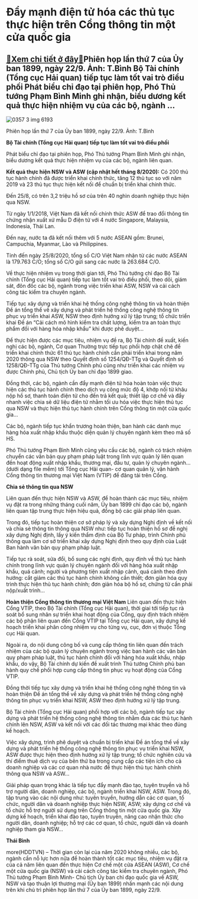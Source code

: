 Đẩy mạnh điện tử hóa các thủ tục thực hiện trên Cổng thông tin một cửa quốc gia
===============================================================================

[:gift:Xem chi tiết ở đây:gift:](https://hddtvn.com/day-manh-dien-tu-hoa-cac-thu-tuc-thuc-hien-tren-cong-thong-tin-mot-cua-quoc-gia/)Phiên họp lần thứ 7 của Ủy ban 1899, ngày 22/9. Ảnh: T.Bình Bộ Tài chính (Tổng cục Hải quan) tiếp tục làm tốt vai trò điều phối Phát biểu chỉ đạo tại phiên họp, Phó Thủ tướng Phạm Bình Minh ghi nhận, biểu dương kết quả thực hiện nhiệm vụ của các bộ, ngành …
-----------------------------------------------------------------------------------------------------------------------------------------------------------------------------------------------------------------------------------------------------------------





![0357 3 img 6193](https://haiquanonline.com.vn/stores/news_dataimages/hoannm/092020/23/16/in_article/0357_3-IMG_6193.jpg?rt=20200924091855 "Phiên họp lần thứ 7 của Ủy ban 1899, ngày  22/9. 	Ảnh: T.Bình")


Phiên họp lần thứ 7 của Ủy ban 1899, ngày 22/9. Ảnh: T.Bình



**Bộ Tài chính (Tổng cục Hải quan) tiếp tục làm tốt vai trò điều phối**


Phát biểu chỉ đạo tại phiên họp, Phó Thủ tướng Phạm Bình Minh ghi nhận, biểu dương kết quả thực hiện nhiệm vụ của các bộ, ngành liên quan.





**Kết quả thực hiện NSW và ASW (cập nhật hết tháng 8/2020):** 
Có 200 thủ tục hành chính đã được triển khai chính thức, tăng 12 thủ tục so với năm 2019 và 23 thủ tục thực hiện kết nối để chuẩn bị triển khai chính thức.


Đến 25/8, có trên 3,2 triệu hồ sơ của trên 40 nghìn doanh nghiệp thực hiện qua NSW.


Từ ngày 1/1/2018, Việt Nam đã kết nối chính thức ASW để trao đổi thông tin chứng nhận xuất xứ mẫu D điện tử với 4 nước Singapore, Malaysia, Indonesia, Thái Lan.


Đến nay, nước ta đã kết nối thêm với 5 nước ASEAN gồm: Brunei, Campuchia, Myanmar, Lào và Philippines.


Tính đến ngày 25/8/2020, tổng số C/O Việt Nam nhận từ các nước ASEAN là 179.763 C/O; tổng số C/O gửi sang các nước là 263.684 C/O.






Về thực hiện nhiệm vụ trong thời gian tới, Phó Thủ tướng chỉ đạo Bộ Tài chính (Tổng cục Hải quan) tiếp tục làm tốt vai trò điều phối, theo dõi, giám sát, đôn đốc các bộ, ngành trong việc triển khai ASW, NSW và cải cách công tác kiểm tra chuyên ngành.


Tiếp tục xây dựng và triển khai hệ thống công nghệ thông tin và hoàn thiện Đề án tổng thể về xây dựng và phát triển hệ thống công nghệ thông tin phục vụ triển khai ASW, NSW theo định hướng xử lý tập trung; tổ chức triển khai Đề án “Cải cách mô hình kiểm tra chất lượng, kiểm tra an toàn thực phẩm đối với hàng hóa nhập khẩu” khi được phê duyệt…


Để thực hiện được các mục tiêu, nhiệm vụ đề ra, Bộ Tài chính đề xuất, kiến nghị các bộ, ngành, Cơ quan Thường trực tiếp tục phối hợp chặt chẽ để triển khai chính thức 61 thủ tục hành chính cần phải triển khai trong năm 2020 thông qua NSW theo Quyết định số 1254/QĐ-TTg và Quyết định số 1258/QĐ-TTg của Thủ tướng Chính phủ cũng như triển khai các nhiệm vụ được Chính phủ, Chủ tịch Ủy ban chỉ đạo 1899 giao.


Đồng thời, các bộ, ngành cần đẩy mạnh điện tử hóa hoàn toàn việc thực hiện các thủ tục hành chính theo dịch vụ công mức độ 4, khớp nối từ khâu nộp hồ sơ, thanh toán điện tử cho đến trả kết quả; thiết lập cơ chế và đẩy nhanh việc chia sẻ dữ liệu điện tử nhằm tối ưu hóa việc thực hiện thủ tục qua NSW và thực hiện thủ tục hành chính trên Cổng thông tin một cửa quốc gia…


Các bộ, ngành tiếp tục khẩn trương hoàn thiện, ban hành các danh mục hàng hóa xuất nhập khẩu thuộc diện quản lý chuyên ngành kèm theo mã số HS.


Phó Thủ tướng Phạm Bình Minh cũng yêu cầu các bộ, ngành có trách nhiệm chuyển các văn bản quy phạm pháp luật trong lĩnh vực quản lý liên quan đến hoạt động xuất nhập khẩu, thương mại, đầu tư, quản lý chuyên ngành… (dưới dạng file mềm) tới Tổng cục Hải quan- cơ quan quản lý, vận hành Cổng thông tin thương mại Việt Nam (VTIP) để đăng tải trên Cổng.


**Chia sẻ thông tin qua NSW**


Liên quan đến thực hiện NSW và ASW, để hoàn thành các mục tiêu, nhiệm vụ đặt ra trong những tháng cuối năm, Ủy ban 1899 chỉ đạo các bộ, ngành liên quan tập trung thực hiện hiệu quả, đồng bộ các giải pháp liên quan.


Trong đó, tiếp tục hoàn thiện cơ sở pháp lý và xây dựng Nghị định về kết nối và chia sẻ thông tin thông qua NSW như: tiếp tục hoàn thiện hồ sơ đề nghị xây dựng Nghị định, lấy ý kiến thẩm định của Bộ Tư pháp, trình Chính phủ thông qua làm cơ sở triển khai xây dựng Nghị định theo quy định của Luật Ban hành văn bản quy phạm pháp luật.


Tiếp tục rà soát, sửa đổi, bổ sung các nghị định, quy định về thủ tục hành chính trong lĩnh vực quản lý chuyên ngành đối với hàng hóa xuất nhập khẩu, quá cảnh; người và phương tiện xuất nhập cảnh, quá cảnh theo định hướng: cắt giảm các thủ tục hành chính không cần thiết; đơn giản hóa quy trình thực hiện thủ tục hành chính; đơn giản hóa bộ hồ sơ, chứng từ cần phải nộp/xuất trình…





**Hoàn thiện Cổng thông tin thương mại Việt Nam** 
Liên quan đến thực hiện Cổng VTIP, theo Bộ Tài chính (Tổng cục Hải quan), thời giai tới tiếp tục rà soát bổ sung nhân sự triển khai hoạt động của Cổng, quy định trách nhiệm các bộ phận liên quan đến Cổng VTIP tại Tổng cục Hải quan, xây dựng kế hoạch triển khai phân công nhiệm vụ cho từng vụ, cục, đơn vị thuộc Tổng cục Hải quan.


Ngoài ra, do nội dung công bố và cung cấp thông tin liên quan đến trách nhiệm của các bộ quản lý chuyên ngành trong việc ban hành các văn bản quy phạm pháp luật, thủ tục hành chính đối với hàng hóa xuất khẩu, nhập khẩu, do vậy, Bộ Tài chính dự kiến đề xuất trình Thủ tướng Chính phủ ban hành quy chế phối hợp cung cấp thông tin phục vụ hoạt động của Cổng VTIP.






Đồng thời tiếp tục xây dựng và triển khai hệ thống công nghệ thông tin và hoàn thiện Đề án tổng thể về xây dựng và phát triển hệ thống công nghệ thông tin phục vụ triển khai NSW, ASW theo định hướng xử lý tập trung.


Bộ Tài chính (Tổng cục Hải quan) phối hợp với các bộ, ngành tiếp tục xây dựng và phát triển hệ thống công nghệ thông tin nhằm đưa các thủ tục hành chính lên NSW, ASW và kết nối với các đối tác thương mại khác theo đúng kế hoạch.


Việc xây dựng, trình phê duyệt và chuẩn bị triển khai Đề án tổng thể về xây dựng và phát triển hệ thống công nghệ thông tin phục vụ triển khai NSW, ASW được thực hiện theo định hướng xử lý tập trung; tổ chức nghiên cứu và thí điểm thuê dịch vụ của bên thứ ba trong cung cấp các tiện ích cho cả doanh nghiệp và các cơ quan nhà nước để thực hiện thủ tục hành chính thông qua NSW và ASW…


Giải pháp quan trọng khác là tiếp tục đẩy mạnh đào tạo, tuyên truyền và hỗ trợ người dân, doanh nghiệp, các bộ, ngành triển khai NSW, ASW. Trong đó, tập trung vào các nội dung như: tuyên truyền, hướng dẫn các cơ quan, tổ chức, người dân và doanh nghiệp thực hiện NSW, ASW; xây dựng cơ chế và tổ chức hỗ trợ người sử dụng trên Cổng thông tin một cửa quốc gia. Xây dựng kế hoạch, triển khai đào tạo, tuyên truyền, nâng cao nhận thức cho người dân, doanh nghiệp; hỗ trợ các cơ quan, tổ chức, người dân và doanh nghiệp tham gia NSW…




**Thái Bình**



more(HDDTVN) – Thời gian còn lại của năm 2020 không nhiều, các bộ, ngành cần nỗ lực hơn nữa để hoàn thành tốt các mục tiêu, nhiệm vụ đặt ra của cả năm liên quan đến thực hiện Cơ chế một cửa ASEAN (ASW), Cơ chế một cửa quốc gia (NSW) và cải cách công tác kiểm tra chuyên ngành, Phó Thủ tướng Phạm Bình Minh- Chủ tịch Ủy ban chỉ đạo quốc gia về ASW, NSW và tạo thuận lợi thương mại (Ủy ban 1899) nhấn mạnh các nội dung trên khi chủ trì phiên họp lần thứ 7 của Ủy ban 1899, ngày 22/9.

